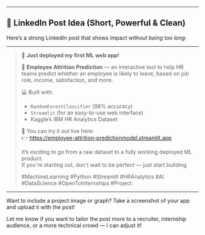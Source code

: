 
---

## 💼 LinkedIn Post Idea (Short, Powerful & Clean)

Here’s a strong LinkedIn post that shows impact *without being too long*:

---

> 🚀 **Just deployed my first ML web app!**
> 
> 🎯 **Employee Attrition Prediction** — an interactive tool to help HR teams predict whether an employee is likely to leave, based on job role, income, satisfaction, and more.
> 
> 💻 Built with:
> - `RandomForestClassifier` (88% accuracy)
> - `Streamlit` (for an easy-to-use web interface)
> - Kaggle’s IBM HR Analytics Dataset
> 
> 🧪 You can try it out live here:  
> 👉 https://employee-attrition-predictionmodel.streamlit.app
> 
> It’s exciting to go from a raw dataset to a fully working deployed ML product.  
> If you're starting out, don't wait to be perfect — just start building.
> 
> #MachineLearning #Python #Streamlit #HRAnalytics #AI #DataScience #OpenToInternships #Project

---

Want to include a project image or graph? Take a screenshot of your app and upload it with the post!

Let me know if you want to tailor the post more to a recruiter, internship audience, or a more technical crowd — I can adjust it!

